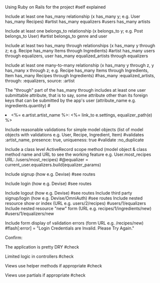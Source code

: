  Using Ruby on Rails for the project
 #self explained

 Include at least one has_many relationship (x has_many y; e.g. User has_many Recipes)
 #artist has_many equalizers #users has_many artists

 Include at least one belongs_to relationship (x belongs_to y; e.g. Post belongs_to User)
 #artist belongs_to genre and user

 Include at least two has_many through relationships (x has_many y through z; e.g. Recipe has_many Items through Ingredients)
 #artist has_many users through equalizers, user has_many equalized_artists through equalizers

 Include at least one many-to-many relationship (x has_many y through z, y has_many x through z; e.g. Recipe has_many Items through Ingredients, Item has_many Recipes through Ingredients)
 #has_many :equalized_artists, through: :equalizers, source: :artist 

 The "through" part of the has_many through includes at least one user submittable attribute, that is to say, some attribute other than its foreign keys that can be submitted by the app's user (attribute_name e.g. ingredients.quantity)
 #<li><%= e.artist.artist_name %>: <%= link_to e.settings, equalizer_path(e) %></li> 
 
 Include reasonable validations for simple model objects (list of model objects with validations e.g. User, Recipe, Ingredient, Item)
  #validates :artist_name, presence: true, uniqueness: true
  #validate :no_duplicate

 Include a class level ActiveRecord scope method (model object & class method name and URL to see the working feature e.g. User.most_recipes URL: /users/most_recipes)
 #@equalizer = current_user.equalizers.build(equalizer_params)

 Include signup (how e.g. Devise)
 #see routes

 Include login (how e.g. Devise)
 #see routes

 Include logout (how e.g. Devise)
 #see routes
 Include third party signup/login (how e.g. Devise/OmniAuth)
 #see routes
 Include nested resource show or index (URL e.g. users/2/recipes)
 #users/1/equalizers
 Include nested resource "new" form (URL e.g. recipes/1/ingredients/new)
 #users/1/equalizers/new

 Include form display of validation errors (form URL e.g. /recipes/new)
#flash[:error] = "Login Credentials are Invalid. Please Try Again."

Confirm:

 The application is pretty DRY
 #check

 Limited logic in controllers
 #check

 Views use helper methods if appropriate
 #check

 Views use partials if appropriate
 #check